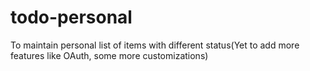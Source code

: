 todo-personal
=============

To maintain personal list of items with different status(Yet to add more features like OAuth, some more customizations)
